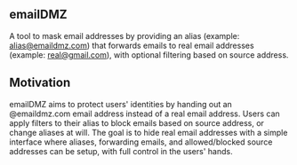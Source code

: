 ## emailDMZ

A tool to mask email addresses by providing an alias (example: alias@emaildmz.com) that forwards emails to real email addresses (example: real@gmail.com), with optional filtering based on source address.

## Motivation

emailDMZ aims to protect users' identities by handing out an @emaildmz.com email address instead of a real email address. Users can apply filters to their alias to block emails based on source address, or change aliases at will. The goal is to hide real email addresses with a simple interface where aliases, forwarding emails, and allowed/blocked source addresses can be setup, with full control in the users' hands.
